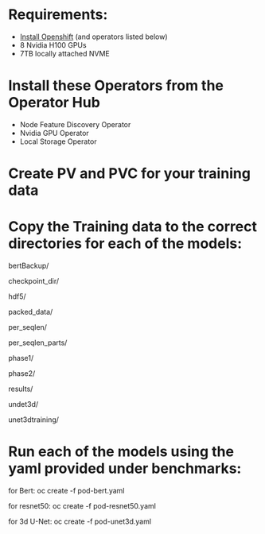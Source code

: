 # Requirements:  
*  [Install Openshift](https://access.redhat.com/documentation/en-us/openshift_container_platform/4.13/html/installing/index) (and operators listed below)
*  8 Nvidia H100 GPUs
*  7TB locally attached NVME

# Install these Operators from the Operator Hub
*  Node Feature Discovery Operator
*  Nvidia GPU Operator
*  Local Storage Operator

# Create PV and PVC for your training data

# Copy the Training data to the correct directories for each of the models: 

bertBackup/  

checkpoint_dir/  

hdf5/  

packed_data/  

per_seqlen/  

per_seqlen_parts/  

phase1/  

phase2/  

results/  

undet3d/  

unet3dtraining/  


# Run each of the models using the yaml provided under benchmarks: 

for Bert:
oc create -f pod-bert.yaml

for resnet50:
oc create -f pod-resnet50.yaml

for 3d U-Net:
oc create -f pod-unet3d.yaml 






